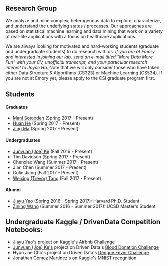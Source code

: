 ## Research Group

We analyze and mine complex, heterogenous data to explore, characterize, and understand the underlying states / processes. Our approaches are based on statistical machine learning and data mining that work on a variety of real-life applications with a focus on healthcare applications.

We are always looking for motivated and hard-working students (graduate and undergraduate students) to do research with us. _If you are at Emory and interested in joining our lab, send an e-mail titled "More Data More Fun" with your CV, unofficial transcript, and your particular research interest to Joyce Ho_. Note that we will only consider those who have taken either Data Structure & Algorithms (CS323) or Machine Learning (CS534). If you are not at Emory yet, please apply to the CSI graduate program first.

## Students
#### Graduates
* [Mani Sotoodeh](http://www.mathcs.emory.edu/~msotood/) (Spring 2017 - Present)
* [Huan He](https://hehuannb.github.io) (Spring 2017 - Present)
* [Jing Ma](https://jma78.github.io/) (Spring 2017 - Present)

#### Undergraduates
* [Junyuan (Joe) Ke](http://junyuanke.com/) (Fall 2016 - Present)
* Tim Davidson (Spring 2017 - Present)
* Chenxiao Wang (Summer 2017 - Present)
* Jian Chen (Summer 2017 - Present)
* Colin Jiang (Fall 2017 - Present)
* [Weixing (Trevor) Tang](http://trevort.info/) (Fall 2017 - Present)

#### Alumni
* [Jiayu Yao](https://www.seas.harvard.edu/directory/jiy328) (Spring 2016 - Spring 2017): Harvard Ph.D. Student
* [Zining Wang](http://wangzining.github.io/) (Summer 2016 - Summer 2017): UCSD Master's Student


## Undergraduate Kaggle / DrivenData Competition Notebooks:
* [Jiayu Yao's](https://www.seas.harvard.edu/directory/jiy328) project on Kaggle's [Airbnb Challenge](https://github.com/yaojiayu0826/Airbnb-case) 
* [Junyuan (Joe) Ke's](http://junyuanke.com/) project on Driven Data's [Blood Donation Challenge](https://github.com/mk28468/predictBloodDonations)
* Hyun Jae Cho's project on Driven Data's [Dengue Fever Challenge](https://github.com/joyceho/prada-x/blob/master/dengue_final.ipynb)
* Jonathan Gomez Martinez's on Kaggle's [MNIST recognition](https://github.com/joyceho/prada-x/tree/master/Digit%20Recognizer)

